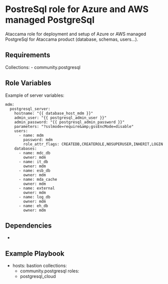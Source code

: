PostreSql role for Azure and AWS managed PostgreSql
============

Ataccama role for deployment and setup of Azure or AWS managed PostgreSql for Ataccama product (database, schemas, users...).

Requirements
------------

Collections:
    - community.postgresql

Role Variables
--------------

Example of server variables:

```
mdm:
  postgresql_server:
    hostname: "{{ database_host_mdm }}"
    admin_user: "{{ postgresql_admin_user }}"
    admin_password: "{{ postgresql_admin_password }}"
    parameters: "?sslmode=require&amp;gssEncMode=disable"
    users:
      - name: mdm
        password: mdm
        role_attr_flags: CREATEDB,CREATEROLE,NOSUPERUSER,INHERIT,LOGIN
    databases:
      - name: mdc_db
        owner: mdm
      - name: it_db
        owner: mdm
      - name: esb_db
        owner: mdm
      - name: mda_cache
        owner: mdm
      - name: external
        owner: mdm
      - name: log_db
        owner: mdm
      - name: eh_db
        owner: mdm
```

Dependencies
------------

-

Example Playbook
----------------

- hosts: bastion
  collections:
    - community.postgresql
  roles:
    - postgresql_cloud
